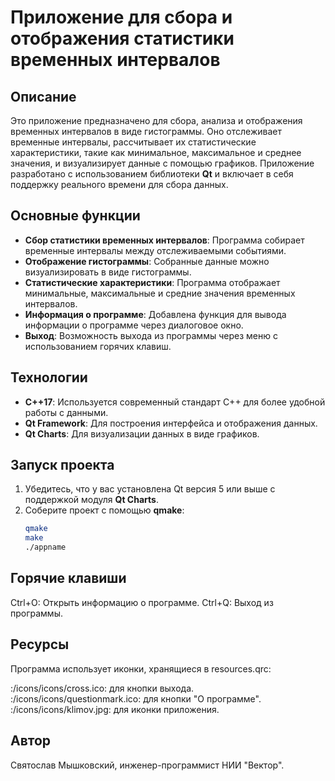 # Приложение для сбора и отображения статистики временных интервалов

## Описание
Это приложение предназначено для сбора, анализа и отображения временных интервалов в виде гистограммы. Оно отслеживает временные интервалы, рассчитывает их статистические характеристики, такие как минимальное, максимальное и среднее значения, и визуализирует данные с помощью графиков. Приложение разработано с использованием библиотеки **Qt** и включает в себя поддержку реального времени для сбора данных.

## Основные функции
- **Сбор статистики временных интервалов**: Программа собирает временные интервалы между отслеживаемыми событиями.
- **Отображение гистограммы**: Собранные данные можно визуализировать в виде гистограммы.
- **Статистические характеристики**: Программа отображает минимальные, максимальные и средние значения временных интервалов.
- **Информация о программе**: Добавлена функция для вывода информации о программе через диалоговое окно.
- **Выход**: Возможность выхода из программы через меню с использованием горячих клавиш.

## Технологии
- **C++17**: Используется современный стандарт C++ для более удобной работы с данными.
- **Qt Framework**: Для построения интерфейса и отображения данных.
- **Qt Charts**: Для визуализации данных в виде графиков.
  
## Запуск проекта
1. Убедитесь, что у вас установлена Qt версия 5 или выше с поддержкой модуля **Qt Charts**.
2. Соберите проект с помощью **qmake**:
   ```bash
   qmake
   make
   ./appname

## Горячие клавиши
Ctrl+O: Открыть информацию о программе.
Ctrl+Q: Выход из программы.


## Ресурсы
Программа использует иконки, хранящиеся в resources.qrc:

:/icons/icons/cross.ico: для кнопки выхода.
:/icons/icons/questionmark.ico: для кнопки "О программе".
:/icons/icons/klimov.jpg: для иконки приложения.


## Автор
Святослав Мышковский, инженер-программист НИИ "Вектор".
